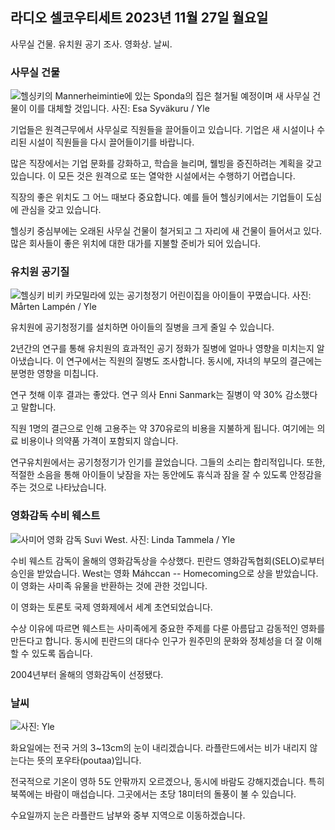 라디오 셀코우티세트 2023년 11월 27일 월요일
--------------------------

사무실 건물. 유치원 공기 조사. 영화상. 날씨.

### 사무실 건물

![헬싱키의 Mannerheimintie에 있는 Sponda의 집은 철거될 예정이며 새 사무실 건물이 이를 대체할 것입니다. 사진: Esa Syväkuru / Yle](https://images.cdn.yle.fi/image/upload/c_crop,h_3270,w_5814,x_0,y_404/ar_1.7777777777777777,c_fill,g_faces,h_675,w_1200/dpr_1.0/q_auto:eco/f_auto/fl_lossy/v1700118894/39-12013716555c1029fb19)

기업들은 원격근무에서 사무실로 직원들을 끌어들이고 있습니다. 기업은 새 시설이나 수리된 시설이 직원들을 다시 끌어들이기를 바랍니다.

많은 직장에서는 기업 문화를 강화하고, 학습을 늘리며, 웰빙을 증진하려는 계획을 갖고 있습니다. 이 모든 것은 원격으로 또는 열악한 시설에서는 수행하기 어렵습니다.

직장의 좋은 위치도 그 어느 때보다 중요합니다. 예를 들어 헬싱키에서는 기업들이 도심에 관심을 갖고 있습니다.

헬싱키 중심부에는 오래된 사무실 건물이 철거되고 그 자리에 새 건물이 들어서고 있다. 많은 회사들이 좋은 위치에 대한 대가를 지불할 준비가 되어 있습니다.

### 유치원 공기질

![헬싱키 비키 카모밀라에 있는 공기청정기 어린이집을 아이들이 꾸몄습니다. 사진: Mårten Lampén / Yle](https://images.cdn.yle.fi/image/upload/c_crop,h_2250,w_4000,x_0,y_334/ar_1.7777777777777777,c_fill,g_faces,h_675,w_1200/dpr_1.0/q_auto:eco/f_auto/fl_lossy/v1695638511/39-117653165115d5600150)

유치원에 공기청정기를 설치하면 아이들의 질병을 크게 줄일 수 있습니다.

2년간의 연구를 통해 유치원의 효과적인 공기 정화가 질병에 얼마나 영향을 미치는지 알아냈습니다. 이 연구에서는 직원의 질병도 조사합니다. 동시에, 자녀의 부모의 결근에는 분명한 영향을 미칩니다.

연구 첫해 이후 결과는 좋았다. 연구 의사 Enni Sanmark는 질병이 약 30% 감소했다고 말합니다.

직원 1명의 결근으로 인해 고용주는 약 370유로의 비용을 지불하게 됩니다. 여기에는 의료 비용이나 의약품 가격이 포함되지 않습니다.

연구유치원에서는 공기청정기가 인기를 끌었습니다. 그들의 소리는 합리적입니다. 또한, 적절한 소음을 통해 아이들이 낮잠을 자는 동안에도 휴식과 잠을 잘 수 있도록 안정감을 주는 것으로 나타났습니다.

### 영화감독 수비 웨스트

![사미어 영화 감독 Suvi West. 사진: Linda Tammela / Yle](https://images.cdn.yle.fi/image/upload/c_crop,h_2268,w_4032,x_0,y_120/ar_1.7777777777777777,c_fill,g_faces,h_675,w_1200/dpr_1.0/q_auto:eco/f_auto/fl_lossy/v1613476645/39-774637602bb23ea1c4a)

수비 웨스트 감독이 올해의 영화감독상을 수상했다. 핀란드 영화감독협회(SELO)로부터 승인을 받았습니다. West는 영화 Máhccan -- Homecoming으로 상을 받았습니다. 이 영화는 사미족 유물을 반환하는 것에 관한 것입니다.

이 영화는 토론토 국제 영화제에서 세계 초연되었습니다.

수상 이유에 따르면 웨스트는 사미족에게 중요한 주제를 다룬 아름답고 감동적인 영화를 만든다고 합니다. 동시에 핀란드의 대다수 인구가 원주민의 문화와 정체성을 더 잘 이해할 수 있도록 돕습니다.

2004년부터 올해의 영화감독이 선정됐다.

### 날씨

![ 사진: Yle](https://images.cdn.yle.fi/image/upload/c_crop,h_1080,w_1919,x_0,y_0/ar_1.7777777777777777,c_fill,g_faces,h_675,w_1200/dpr_1.0/q_auto:eco/f_auto/fl_lossy/v1701100995/39-12073206564bd79da68c)

화요일에는 전국 거의 3~13cm의 눈이 내리겠습니다. 라플란드에서는 비가 내리지 않는다는 뜻의 포우타(poutaa)입니다.

전국적으로 기온이 영하 5도 안팎까지 오르겠으나, 동시에 바람도 강해지겠습니다. 특히 북쪽에는 바람이 매섭습니다. 그곳에서는 초당 18미터의 돌풍이 불 수 있습니다.

수요일까지 눈은 라플란드 남부와 중부 지역으로 이동하겠습니다.